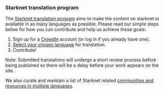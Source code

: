 ### Starknet translation program

The [Starknet translation program](https://starkware.crowdin.com/starknet-web) aims to make the content on starknet.io available in as many languages as possible. Please read our simple steps below for how you can contribute and help us achieve these goals:

1. Sign up for a [CrowdIn](https://crowdin.com/) account (or log in if you already have one).
2. [Select your chosen language](https://starkware.crowdin.com/starknet-web) for translation.
3. Contribute!

Note: Submitted translations will undergo a short review process before being published so there will be a delay before your work appears on the site.

We also curate and maintain a list of Starknet related [communities and resources in multiple languages](/en/community/language-resources).